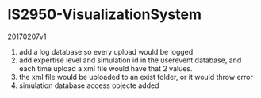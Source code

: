 # IS2950-VisualizationSystem

20170207v1
1. add a log database so every upload would be logged
2. add expertise level and simulation id in the userevent database, and each time upload a xml file would have that 2 values.
3. the xml file would be uploaded to an exist folder, or it would throw error
4. simulation database access objecte added
